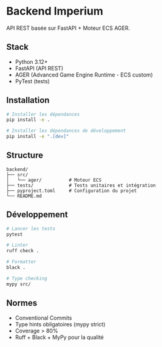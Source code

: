 # Backend Imperium

API REST basée sur FastAPI + Moteur ECS AGER.

## Stack

- Python 3.12+
- FastAPI (API REST)
- AGER (Advanced Game Engine Runtime - ECS custom)
- PyTest (tests)

## Installation

```bash
# Installer les dépendances
pip install -e .

# Installer les dépendances de développement
pip install -e ".[dev]"
```

## Structure

```
backend/
├── src/
│   └── ager/          # Moteur ECS
├── tests/             # Tests unitaires et intégration
├── pyproject.toml     # Configuration du projet
└── README.md
```

## Développement

```bash
# Lancer les tests
pytest

# Linter
ruff check .

# Formatter
black .

# Type checking
mypy src/
```

## Normes

- Conventional Commits
- Type hints obligatoires (mypy strict)
- Coverage > 80%
- Ruff + Black + MyPy pour la qualité

